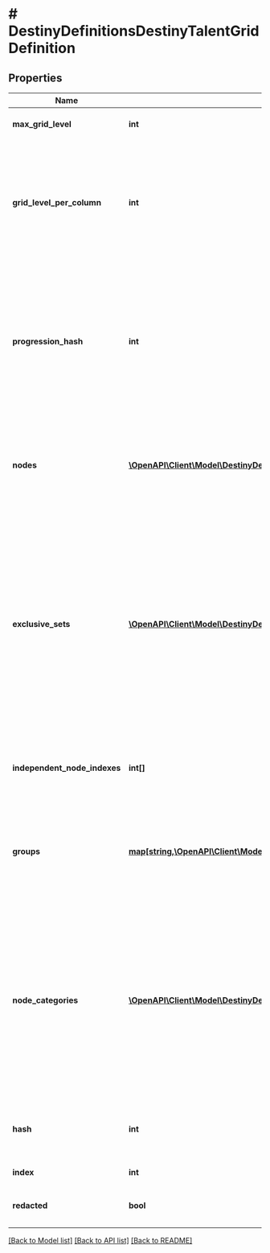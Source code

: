 # # DestinyDefinitionsDestinyTalentGridDefinition

## Properties

Name | Type | Description | Notes
------------ | ------------- | ------------- | -------------
**max_grid_level** | **int** | The maximum possible level of the Talent Grid: at this level, any nodes are allowed to be activated. | [optional]
**grid_level_per_column** | **int** | The meaning of this has been lost in the sands of time: it still exists as a property, but appears to be unused in the modern UI of talent grids. It used to imply that each visual \&quot;column\&quot; of talent nodes required identical progression levels in order to be activated. Returning this value in case it is still useful to someone? Perhaps it&#39;s just a bit of interesting history. | [optional]
**progression_hash** | **int** | The hash identifier of the Progression (DestinyProgressionDefinition) that drives whether and when Talent Nodes can be activated on the Grid. Items will have instances of this Progression, and will gain experience that will eventually cause the grid to increase in level. As the grid&#39;s level increases, it will cross the threshold where nodes can be activated. See DestinyTalentGridStepDefinition&#39;s activation requirements for more information. | [optional]
**nodes** | [**\OpenAPI\Client\Model\DestinyDefinitionsDestinyTalentNodeDefinition[]**](DestinyDefinitionsDestinyTalentNodeDefinition.md) | The list of Talent Nodes on the Grid (recall that Nodes themselves are really just locations in the UI to show whatever their current Step is. You will only know the current step for a node by retrieving instanced data through platform calls to the API that return DestinyItemTalentGridComponent). | [optional]
**exclusive_sets** | [**\OpenAPI\Client\Model\DestinyDefinitionsDestinyTalentNodeExclusiveSetDefinition[]**](DestinyDefinitionsDestinyTalentNodeExclusiveSetDefinition.md) | Talent Nodes can exist in \&quot;exclusive sets\&quot;: these are sets of nodes in which only a single node in the set can be activated at any given time. Activating a node in this set will automatically deactivate the other nodes in the set (referred to as a \&quot;Swap\&quot;).  If a node in the exclusive set has already been activated, the game will not charge you materials to activate another node in the set, even if you have never activated it before, because you already paid the cost to activate one node in the set.  Not to be confused with Exclusive Groups. (how the heck do we NOT get confused by that? Jeez) See the groups property for information about that only-tangentially-related concept. | [optional]
**independent_node_indexes** | **int[]** | This is a quick reference to the indexes of nodes that are not part of exclusive sets. Handy for knowing which talent nodes can only be activated directly, rather than via swapping. | [optional]
**groups** | [**map[string,\OpenAPI\Client\Model\DestinyDefinitionsDestinyTalentExclusiveGroup]**](DestinyDefinitionsDestinyTalentExclusiveGroup.md) | Talent Nodes can have \&quot;Exclusive Groups\&quot;. These are not to be confused with Exclusive Sets (see exclusiveSets property).  Look at the definition of DestinyTalentExclusiveGroup for more information and how they work. These groups are keyed by the \&quot;groupHash\&quot; from DestinyTalentExclusiveGroup. | [optional]
**node_categories** | [**\OpenAPI\Client\Model\DestinyDefinitionsDestinyTalentNodeCategory[]**](DestinyDefinitionsDestinyTalentNodeCategory.md) | BNet wants to show talent nodes grouped by similar purpose with localized titles. This is the ordered list of those categories: if you want to show nodes by category, you can iterate over this list, render the displayProperties for the category as the title, and then iterate over the talent nodes referenced by the category to show the related nodes.  Note that this is different from Exclusive Groups or Sets, because these categories also incorporate \&quot;Independent\&quot; nodes that belong to neither sets nor groups. These are purely for visual grouping of nodes rather than functional grouping. | [optional]
**hash** | **int** | The unique identifier for this entity. Guaranteed to be unique for the type of entity, but not globally.  When entities refer to each other in Destiny content, it is this hash that they are referring to. | [optional]
**index** | **int** | The index of the entity as it was found in the investment tables. | [optional]
**redacted** | **bool** | If this is true, then there is an entity with this identifier/type combination, but BNet is not yet allowed to show it. Sorry! | [optional]

[[Back to Model list]](../../README.md#models) [[Back to API list]](../../README.md#endpoints) [[Back to README]](../../README.md)
